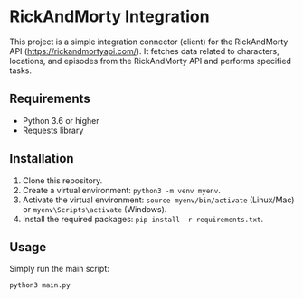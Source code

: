  # RickAndMorty Integration

This project is a simple integration connector (client) for the RickAndMorty API (https://rickandmortyapi.com/). It fetches data related to characters, locations, and episodes from the RickAndMorty API and performs specified tasks.

## Requirements

- Python 3.6 or higher
- Requests library

## Installation

1. Clone this repository.
2. Create a virtual environment: `python3 -m venv myenv`.
3. Activate the virtual environment: `source myenv/bin/activate` (Linux/Mac) or `myenv\Scripts\activate` (Windows).
4. Install the required packages: `pip install -r requirements.txt`.

## Usage

Simply run the main script:

```bash
python3 main.py
